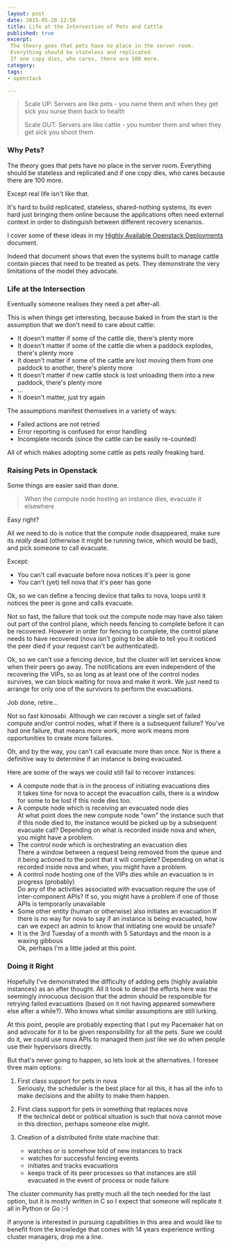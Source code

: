 ```yaml
---
layout: post
date: 2015-05-28 12:50
title: Life at the Intersection of Pets and Cattle
published: true
excerpt:
 The theory goes that pets have no place in the server room.
 Everything should be stateless and replicated.
 If one copy dies, who cares, there are 100 more.
category:
tags:
- openstack

---
```


>
> Scale UP: Servers are like pets - you name them and when they get sick you nurse them back to health
>
> Scale OUT: Servers are like cattle - you number them and when they get sick you shoot them
>

### Why Pets?

The theory goes that pets have no place in the server room.
Everything should be stateless and replicated and if one copy dies, who cares because there are 100 more.

Except real life isn't like that.

It's hard to build replicated, stateless, shared-nothing systems, its
even hard just bringing them online because the applications often
need external context in order to distinguish between different
recovery scenarios.

I cover some of these ideas in my [Highly Available Openstack
Deployments](https://github.com/beekhof/osp-ha-deploy/blob/master/ha-openstack.md#cluster-manager)
document.

Indeed that document shows that even the systems built to manage
cattle contain pieces that need to be treated as pets.  They
demonstrate the very limitations of the model they advocate.

### Life at the Intersection

Eventually someone realises they need a pet after-all.

This is when things get interesting, because baked in from the start
is the assumption that we don't need to care about cattle:

- It doesn't matter if some of the cattle die, there's plenty more
- It doesn't matter if some of the cattle die when a paddock explodes, there's plenty more
- It doesn't matter if some of the cattle are lost moving them from one paddock to another, there's plenty more
- It doesn't matter if new cattle stock is lost unloading them into a new paddock, there's plenty more
- ...
- It doesn't matter, just try again

The assumptions manifest themselves in a variety of ways:

- Failed actions are not retried
- Error reporting is confused for error handling
- Incomplete records (since the cattle can be easily re-counted)

All of which makes adopting some cattle as pets _really_ freaking hard.

### Raising Pets in Openstack

Some things are easier said than done.

> When the compute node hosting an instance dies, evacuate it elsewhere

Easy right?

All we need to do is notice that the compute node disappeared, make sure its _really_ dead (otherwise it might be running twice, which would be bad), and pick someone to call evacuate.

Except:

- You can't call evacuate before nova notices it's peer is gone
- You can't (yet) tell nova that it's peer has gone

Ok, so we can define a fencing device that talks to nova, loops until it notices the peer is gone and calls evacuate.

Not so fast, the failure that took out the compute node may have also taken out part of the control plane, which needs fencing to complete before it can be recovered.
However in order for fencing to complete, the control plane needs to have recovered (nova isn't going to be able to tell you it noticed the peer died if your request can't be authenticated).

Ok, so we can't use a fencing device, but the cluster will let services know when their peers go away.
The notifications are even independent of the recovering the VIPs, so as long as at least one of the control nodes survives, we can block waiting for nova and make it work. 
We just need to arrange for only one of the survivors to perform the evacuations.

Job done, retire...

Not so fast kimosabi.
Although we can recover a single set of failed compute and/or control nodes, what if there is a subsequent failure?
You've had one failure, that means more work, more work means more opportunities to create more failures.

Oh, and by the way, you can't call evacuate more than once.
Nor is there a definitive way to determine if an instance is being evacuated.

Here are some of the ways we could still fail to recover instances:

- A compute node that is in the process of initiating evacuations dies  
  It takes time for nova to accept the evacuation calls, there is a window for some to be lost if this node dies too.
- A compute node which is receiving an evacuated node dies  
  At what point does the new compute node "own" the instance such that if this node died to, the instance would be picked up by a subsequent evacuate call?
  Depending on what is recorded inside nova and when, you might have a problem.
- The control node which is orchestrating an evacuation dies  
  There a window between a request being removed from the queue and it being actioned to the point that it will complete?
  Depending on what is recorded inside nova and when, you might have a problem.
- A control node hosting one of the VIPs dies while an evacuation is in progress (probably)  
  Do any of the activities associated with evacuation require the use of inter-component APIs?
  If so, you might have a problem if one of those APIs is temporarily unavailable 
- Some other entity (human or otherwise) also initiates an evacuation
  If there is no way for nova to say if an instance is being evacuated, how can we expect an admin to know that initiating one would be unsafe?
- It is the 3rd Tuesday of a month with 5 Saturdays and the moon is a waxing gibbous  
  Ok, perhaps I'm a little jaded at this point.

### Doing it Right

Hopefully I've demonstrated the difficulty of adding pets (highly available instances) as an after thought.
All it took to derail the efforts here was the seemingly innocuous decision that the admin should be responsible for retrying failed evacuations (based on it not having appeared somewhere else after a while?).
Who knows what similar assumptions are still lurking.

At this point, people are probably expecting that I put my Pacemaker hat on and advocate for it to be given responsibility for all the pets.
Sure we could do it, we could use nova APIs to managed them just like we do when people use their hypervisors directly.

But that's never going to happen, so lets look at the alternatives.
I foresee three main options:

1. First class support for pets in nova  
   Seriously, the scheduler is the best place for all this, it has all the info to make decisions and the ability to make them happen.

2. First class support for pets in something that replaces nova  
   If the technical debt or political situation is such that nova cannot move in this direction, perhaps someone else might.

3. Creation of a distributed finite state machine that:  
   - watches or is somehow told of new instances to track
   - watches for successful fencing events
   - initiates and tracks evacuations
   - keeps track of its peer processes so that instances are still evacuated in the event of process or node failure

The cluster community has pretty much all the tech needed for the last option, but it is mostly written in C so I expect that someone will replicate it all in Python or Go :-)

If anyone is interested in pursuing capabilities in this area and would like to benefit from the knowledge that comes with 14 years experience writing cluster managers, drop me a line.
